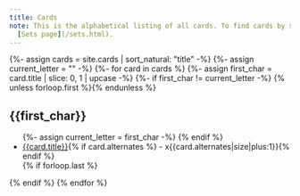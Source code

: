 ```yaml
---
title: Cards
note: This is the alphabetical listing of all cards. To find cards by set, see the
  [Sets page](/sets.html).
---
```

{%- assign cards = site.cards | sort_natural: "title" -%}
{%- assign current_letter = "" -%}
{%- for card in cards %}
{%- assign first_char = card.title | slice: 0, 1 | upcase -%}
{%- if first_char != current_letter -%}
{% unless forloop.first %}</ul>{% endunless %}
<h2 id="{{first_char}}">{{first_char}}</h2>
<ul>
{%- assign current_letter = first_char -%}
{% endif %}
<li><a href="{{card.url}}">{{card.title}}</a>{% if card.alternates %} - x{{card.alternates|size|plus:1}}{% endif %}</li>
{% if forloop.last %}</ul>{% endif %}
{% endfor %}
